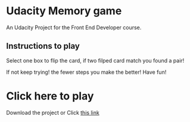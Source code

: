 # Udacity Memory game

An Udacity Project for the Front End Developer course.

## Instructions to play

Select one box to flip the card, if two filped card match you found a pair! 

If not keep trying! the fewer steps you make the better! Have fun!

# Click here to play

Download the project or Click [this link](https://github.com/marianat83/udacity-memory-card-game)
